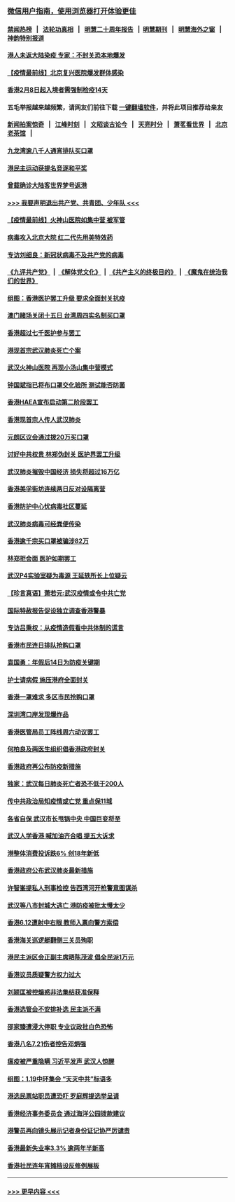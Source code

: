 ### [微信用户指南，使用浏览器打开体验更佳](https://github.com/gfw-breaker/banned-news1/blob/master/indexes/wechat-guide.md?t=0)
#### [禁闻热榜](热点新闻.md?t=0)  &nbsp;&nbsp;|&nbsp;&nbsp; [法轮功真相](https://github.com/gfw-breaker/truth/blob/master/README.md?t=0) &nbsp;&nbsp;|&nbsp;&nbsp; [明慧二十周年报告](https://github.com/gfw-breaker/mh-reports/blob/master/README.md?t=0) &nbsp;&nbsp;|&nbsp;&nbsp;[明慧期刊](https://github.com/gfw-breaker/mh-qikan) &nbsp;&nbsp;|&nbsp;&nbsp; [明慧海外之窗](https://github.com/gfw-breaker/mh-news/blob/master/README.md?t=0) &nbsp;&nbsp;|&nbsp;&nbsp; [神韵特别报道](https://github.com/gfw-breaker/mh-news/blob/master/shenyun.md?t=0)
#### [港人未返大陆染疫 专家：不封关恐本地爆发](../pages/nsc415/n11848021.md?t=02061844) 
#### [【疫情最前线】北京复兴医院爆发群体感染](../pages/nsc415/n11847626.md?t=02061844) 
#### [香港2月8日起入境者需强制检疫14天](../pages/nsc415/n11847658.md?t=02061844) 
#### 五毛举报越来越频繁，请网友们前往下载 [一键翻墙软件](https://github.com/gfw-breaker/ssr-accounts)，并将此项目推荐给亲友
#### [新闻拍案惊奇](https://github.com/gfw-breaker/banned-news1/blob/master/pages/link4.md) &nbsp;&nbsp;|&nbsp;&nbsp; [江峰时刻](https://github.com/gfw-breaker/banned-news1/blob/master/pages/link4.md) &nbsp;&nbsp;|&nbsp;&nbsp; [文昭谈古论今](https://github.com/gfw-breaker/banned-news1/blob/master/pages/link4.md) &nbsp;&nbsp;|&nbsp;&nbsp; [天亮时分](https://github.com/gfw-breaker/banned-news1/blob/master/pages/link4.md) &nbsp;&nbsp;|&nbsp;&nbsp; [萧茗看世界](https://github.com/gfw-breaker/banned-news1/blob/master/pages/link4.md) &nbsp;&nbsp;|&nbsp;&nbsp; [北京老茶馆](https://github.com/gfw-breaker/banned-news1/blob/master/pages/link4.md) &nbsp;&nbsp;|&nbsp;&nbsp; 
#### [九龙湾逾八千人通宵排队买口罩](../pages/nsc415/n11847647.md?t=02061844) 
#### [港民主运动获提名竞逐和平奖](../pages/nsc415/n11847633.md?t=02061844) 
#### [曾载确诊大陆客世界梦号返港](../pages/nsc415/n11847608.md?t=02061844) 
#### [>>> 我要声明退出共产党、共青团、少年队 <<<](https://github.com/begood0513/goodnews/blob/master/quit/letter.md) 
#### [【疫情最前线】火神山医院如集中营 被军管](../pages/nsc415/n11847524.md?t=02061844) 
#### [病毒攻入北京大院 红二代先用美特效药](../pages/nsc415/n11847427.md?t=02061844) 
#### [专访刘细良：新冠状病毒不及共产党的病毒](../pages/nsc415/n11847164.md?t=02061844) 
#### [《九评共产党》](https://github.com/begood0513/9ping.md/blob/master/README.md) &nbsp;|&nbsp; [《解体党文化》](../../../../jtdwh.md/blob/master/README.md)  &nbsp;|&nbsp; [《共产主义的终极目的》](../../../../gczydzjmd.md/blob/master/README.md) &nbsp;|&nbsp; [《魔鬼在统治我们的世界》](../../../../mgztzwmdsj.md/blob/master/README.md) 
#### [组图：香港医护罢工升级 要求全面封关抗疫](../pages/nsc415/n11844107.md?t=02061844) 
#### [澳门赌场关闭十五日 台湾周四实名制买口罩](../pages/nsc415/n11845083.md?t=02061844) 
#### [香港超过七千医护参与罢工](../pages/nsc415/n11845051.md?t=02061844) 
#### [港现首宗武汉肺炎死亡个案](../pages/nsc415/n11844998.md?t=02061844) 
#### [武汉火神山医院 再现小汤山集中营模式](../pages/nsc415/n11844763.md?t=02061844) 
#### [钟国斌指已将布口罩交化验所 测试能否防菌](../pages/nsc415/n11842783.md?t=02061844) 
#### [香港HAEA宣布启动第二阶段罢工](../pages/nsc415/n11842723.md?t=02061844) 
#### [香港现首宗人传人武汉肺炎](../pages/nsc415/n11842766.md?t=02061844) 
#### [元朗区议会通过拨20万买口罩](../pages/nsc415/n11842754.md?t=02061844) 
#### [讨好中共权贵 林郑伪封关 医护界罢工升级](../pages/nsc415/n11842359.md?t=02061844) 
#### [武汉肺炎摧毁中国经济 损失将超过16万亿](../pages/nsc415/n11839723.md?t=02061844) 
#### [香港美孚街坊连续两日反对设隔离营](../pages/nsc415/n11839962.md?t=02061844) 
#### [香港防护中心忧病毒社区蔓延](../pages/nsc415/n11839933.md?t=02061844) 
#### [武汉肺炎病毒可经粪便传染](../pages/nsc415/n11839939.md?t=02061844) 
#### [香港逾千宗买口罩被骗涉82万](../pages/nsc415/n11839914.md?t=02061844) 
#### [林郑拒会面 医护如期罢工](../pages/nsc415/n11839892.md?t=02061844) 
#### [武汉P4实验室疑为毒源 王延轶所长上位疑云](../pages/nsc415/n11835543.md?t=02061844) 
#### [【珍言真语】萧若元:武汉疫情或令中共亡党](../pages/nsc415/n11829394.md?t=02061844) 
#### [国际特赦报告促设独立调查香港警暴](../pages/nsc415/n11833845.md?t=02061844) 
#### [专访吕秉权：从疫情造假看中共体制的谎言](../pages/nsc415/n11833813.md?t=02061844) 
#### [香港市民连日排队抢购口罩](../pages/nsc415/n11833794.md?t=02061844) 
#### [袁国勇：年假后14日为防疫关键期](../pages/nsc415/n11831088.md?t=02061844) 
#### [护士请病假 施压港府全面封关](../pages/nsc415/n11831030.md?t=02061844) 
#### [香港一罩难求 多区市民抢购口罩](../pages/nsc415/n11831002.md?t=02061844) 
#### [深圳湾口岸发现爆炸品](../pages/nsc415/n11828802.md?t=02061844) 
#### [香港医管局员工阵线周六动议罢工](../pages/nsc415/n11828762.md?t=02061844) 
#### [何柏良及两医生组织倡香港政府封关](../pages/nsc415/n11828749.md?t=02061844) 
#### [香港政府再公布防疫新措施](../pages/nsc415/n11828716.md?t=02061844) 
#### [独家：武汉每日肺炎死亡者恐不低于200人](../pages/nsc415/n11828240.md?t=02061844) 
#### [传中共政治局知疫情或亡党 重点保11城](../pages/nsc415/n11828145.md?t=02061844) 
#### [各省自保 武汉市长甩锅中央 中国巨变将至](../pages/nsc415/n11828021.md?t=02061844) 
#### [武汉人学香港 喊加油齐合唱 提五大诉求](../pages/nsc415/n11827046.md?t=02061844) 
#### [港整体消费投诉跌6% 创18年新低](../pages/nsc415/n11817280.md?t=02061844) 
#### [香港政府公布武汉肺炎最新措施](../pages/nsc415/n11817152.md?t=02061844) 
#### [许智峯提私人刑事检控 告西湾河开枪警意图谋杀](../pages/nsc415/n11817132.md?t=02061844) 
#### [武汉等八市封城大逃亡 港防疫被批太慢太少](../pages/nsc415/n11817058.md?t=02061844) 
#### [香港6.12遭射中右眼 教师入禀向警方索偿](../pages/nsc415/n11814678.md?t=02061844) 
#### [香港海关巡逻艇翻侧三关员殉职](../pages/nsc415/n11814604.md?t=02061844) 
#### [港民主派区会正副主席晤陈茂波 倡全民派1万元](../pages/nsc415/n11814582.md?t=02061844) 
#### [香港议员质疑警方权力过大](../pages/nsc415/n11814560.md?t=02061844) 
#### [刘颕匡被控煽惑非法集结获准保释](../pages/nsc415/n11811727.md?t=02061844) 
#### [香港选管会不安排补选 民主派不满](../pages/nsc415/n11811691.md?t=02061844) 
#### [邵家臻遭浸大停职 专业议政批白色恐怖](../pages/nsc415/n11811670.md?t=02061844) 
#### [香港八名7.21伤者控告邓炳强](../pages/nsc415/n11811623.md?t=02061844) 
#### [瘟疫被严重隐瞒 习近平发声 武汉人惊醒](../pages/nsc415/n11811186.md?t=02061844) 
#### [组图：1.19中环集会 “天灭中共”标语多](../pages/nsc415/n11809514.md?t=02061844) 
#### [港选民票站职员遭恐吓 罗庭辉提选举呈请](../pages/nsc415/n11808914.md?t=02061844) 
#### [香港经济事务委员会 通过海洋公园拨款建议](../pages/nsc415/n11808906.md?t=02061844) 
#### [港警员再向镜头展示记者身份证记协严厉谴责](../pages/nsc415/n11808888.md?t=02061844) 
#### [香港最新失业率3.3% 逾两年半新高](../pages/nsc415/n11808887.md?t=02061844) 
#### [香港社民连年宵摊档设反修例展板](../pages/nsc415/n11808857.md?t=02061844) 

----
#### [ >>> 更早内容 <<< ](../indexes/nsc415-earlier.md)
